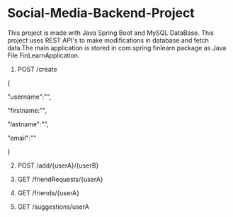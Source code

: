 # Social-Media-Backend-Project
This project is made with Java Spring Boot and MySQL DataBase.
This project uses REST API's to make modifications in database and fetch data.The main application is stored in com.spring.finlearn package as Java File FinLearnApplication.


1. POST /create

{

"username":"",

"firstname:"",

"lastname":"",

"email":""

}

2. POST /add/{userA}/{userB}

3. GET /friendRequests/{userA}

4. GET /friends/{userA}

5. GET /suggestions/userA
